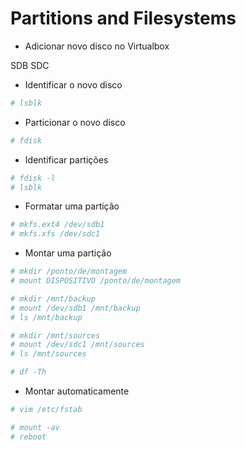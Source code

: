 # Partitions and Filesystems

* Adicionar novo disco no Virtualbox

SDB
SDC

* Identificar o novo disco

```bash
# lsblk
```

* Particionar o novo disco

```bash
# fdisk
```

* Identificar partições

```bash
# fdisk -l
# lsblk
```

* Formatar uma partição

```bash
# mkfs.ext4 /dev/sdb1
# mkfs.xfs /dev/sdc1
```

* Montar uma partição

```bash
# mkdir /ponto/de/montagem
# mount DISPOSITIVO /ponto/de/montagem

# mkdir /mnt/backup
# mount /dev/sdb1 /mnt/backup
# ls /mnt/backup

# mkdir /mnt/sources
# mount /dev/sdc1 /mnt/sources
# ls /mnt/sources

# df -Th
```

* Montar automaticamente

```bash
# vim /etc/fstab

# mount -av
# reboot
```
